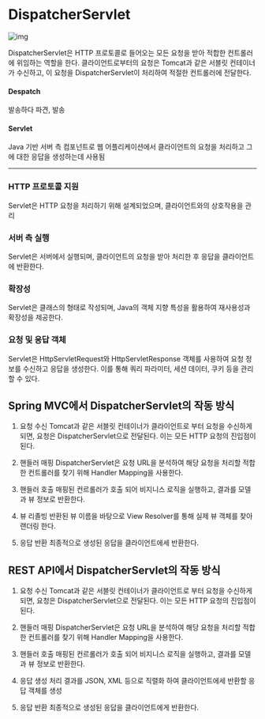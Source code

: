 # DispatcherServlet

![img](https://jaegukim.github.io/assets/img/post/Spring/SpringMVC.png)

DispatcherServlet은 HTTP 프로토콜로 들어오는 모든 요청을 받아 적합한 컨트롤러에 위임하는 역할을 한다.
클라이언트로부터의 요청은 Tomcat과 같은 서블릿 컨테이너가 수신하고,
이 요청을 DispatcherServlet이 처리하여 적절한 컨트롤러에 전달한다.

#### Despatch
발송하다 파견, 발송

#### Servlet
Java 기반 서버 측 컴포넌트로 웹 어플리케이션에서 클라이언트의 요청을 처리하고 그에 대한 응답을 생성하는데 사용됨

---

### HTTP 프로토콜 지원
Servlet은 HTTP 요청을 처리하기 위해 설계되었으며, 클라이언트와의 상호작용을 관리

### 서버 측 실행
Servlet은 서버에서 실행되며, 클라이언트의 요청을 받아 처리한 후 응답을 클라이언트에 반환한다.

### 확장성
Servlet은 클래스의 형태로 작성되며, Java의 객체 지향 특성을 활용하여 재사용성과 확장성을 제공한다.

### 요청 및 응답 객체
Servlet은 HttpServletRequest와 HttpServletResponse 객체를 사용하여 요청 정보를 수신하고 응답을 생성한다.
이를 통해 쿼리 파라미터, 세션 데이터, 쿠키 등을 관리 할 수 있다.
 

## Spring MVC에서 DispatcherServlet의 작동 방식

1. 요청 수신
Tomcat과 같은 서블릿 컨테이너가 클라이언트로 부터 요청을 수신하게 되면, 요청은 DispatcherServlet으로 전달된다.
이는 모든 HTTP 요청의 진입점이 된다.

2. 핸들러 매핑
DispatcherServlet은 요청 URL을 분석하여 해당 요청을 처리할 적합한 컨트롤러를 찾기 위해 Handler Mapping을 사용한다.

3. 핸들러 호출
매핑된 컨르롤러가 호출 되어 비지니스 로직을 실행하고, 결과를 모델과 뷰 정보로 반환한다.

4. 뷰 리졸빙
반환된 뷰 이름을 바탕으로 View Resolver를 통해 실제 뷰 객체를 찾아 랜더링 한다.

5. 응답 반환
최종적으로 생성된 응답을 클라이언트에세 반환한다.

## REST API에서 DispatcherServlet의 작동 방식

1. 요청 수신
Tomcat과 같은 서블릿 컨테이너가 클라이언트로 부터 요청을 수신하게 되면, 요청은 DispatcherServlet으로 전달된다.
이는 모든 HTTP 요청의 진입점이 된다.

2. 핸들러 매핑
DispatcherServlet은 요청 URL을 분석하여 해당 요청을 처리할 적합한 컨트롤러를 찾기 위해 Handler Mapping을 사용한다.

3. 핸들러 호출
매핑된 컨르롤러가 호출 되어 비지니스 로직을 실행하고, 결과를 모델과 뷰 정보로 반환한다.

4. 응답 생성
처리 결과를 JSON, XML 등으로 직렬화 하여 클라이언트에세 반환할 응답 객체를 생성

5. 응답 반환
최종적으로 생성된 응답을 클라이언트에게 반환한다.